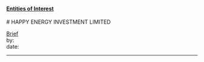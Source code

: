 #### [Entities of Interest](/list.html)
<link rel="stylesheet" type="text/css" href="../../assets/style.css">
# HAPPY ENERGY INVESTMENT LIMITED

[comment]: <> (Add/Remove information below as you want)
[comment]: <> (Markdown cheatsheet: https://github.com/adam-p/markdown-here/wiki/Markdown-Cheatsheet)
[Brief](Brief.md)  
by:  
date:  

---
[comment]: <> (Add your content here)